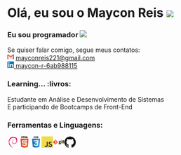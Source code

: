 # Olá, eu sou o Maycon Reis <img src="https://github.com/TheDudeThatCode/TheDudeThatCode/blob/master/Assets/Hi.gif" width="25px">

### Eu sou programador <img src="https://github.com/TheDudeThatCode/TheDudeThatCode/blob/master/Assets/Developer.gif" width="25px"> <br/>

Se quiser falar comigo, segue meus contatos: <br />
<img src="https://github.com/chandan-reddy-k/chandan-reddy-k/blob/master/assets/gmail.svg" width="15px">
mayconreis221@gmail.com <br />
<a href="https://www.linkedin.com/in/maycon-r-6ab988115/">
<img src="https://github.com/chandan-reddy-k/chandan-reddy-k/blob/master/assets/linkedin.svg" width="15px">
maycon-r-6ab988115
</a>
<br/>
### Learning... :livros:
Estudante em Análise e Desenvolvimento de Sistemas <br/>
E participando de Bootcamps de Front-End
<br />
### Ferramentas e Linguagens: 
<img align="left" alt="Debian" width="26px" src="https://raw.githubusercontent.com/github/explore/80688e429a7d4ef2fca1e82350fe8e3517d3494d/topics/debian/debian.png" />
<img align="left" alt="HTML5" width="26px" src="https://raw.githubusercontent.com/github/explore/80688e429a7d4ef2fca1e82350fe8e3517d3494d/topics/html/html.png" />
<img align="left" alt="CSS3" width="26px" src="https://raw.githubusercontent.com/github/explore/80688e429a7d4ef2fca1e82350fe8e3517d3494d/topics/css/css.png" />
<img align="left" alt="JavaScript" width="26px" src="https://raw.githubusercontent.com/github/explore/80688e429a7d4ef2fca1e82350fe8e3517d3494d/topics/javascript/javascript.png" />
<img align="left" alt="Git" width="26px" src="https://raw.githubusercontent.com/github/explore/80688e429a7d4ef2fca1e82350fe8e3517d3494d/topics/git/git.png" />
<img align="left" alt="GitHub" width="26px" src="https://raw.githubusercontent.com/github/explore/78df643247d429f6cc873026c0622819ad797942/topics/github/github.png" />
<br><br>
<!--
**mayconreis/mayconreis** is a ✨ _special_ ✨ repository because its `README.md` (this file) appears on your GitHub profile.

Here are some ideas to get yo

- 🔭 I’m currently working on ...
- 🌱 I’m currently learning ...
- 👯 I’m looking to collaborate on ...
- 🤔 I’m looking for help with ...
- 💬 Ask me about ...
- 📫 How to reach me: ...
- 😄 Pronouns: ...
- ⚡ Fun fact: ...
-->
